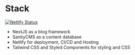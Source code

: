 # Stack
[![Netlify Status](https://api.netlify.com/api/v1/badges/47c98e47-8219-4483-9da8-cd3b96f8c219/deploy-status)](https://app.netlify.com/sites/sgfairchild/deploys)


- NextJS as a blog framework
- SanityCMS as a content database
- Netlify for deployment, CI/CD and Hosting
- Tailwind CSS and Styled Components for styling and CSS
